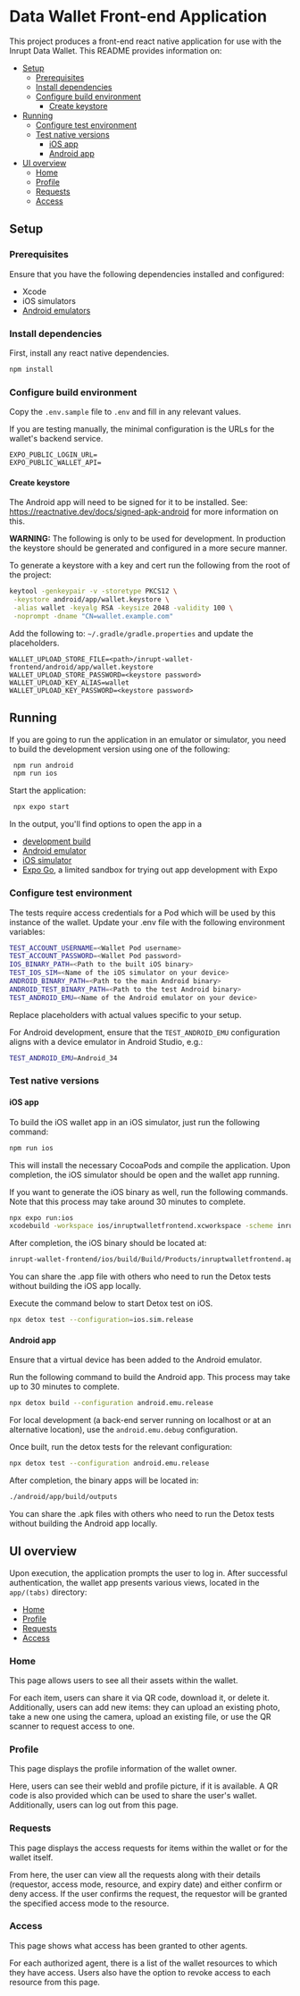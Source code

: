 # Data Wallet Front-end Application

This project produces a front-end react native application for use with the Inrupt Data Wallet.
This README provides information on:

* [Setup](#setup)
  * [Prerequisites](#prerequisites)
  * [Install dependencies](#install-dependencies)
  * [Configure build environment](#configure-build-environment)
    * [Create keystore](#create-keystore)
* [Running](#running)
  * [Configure test environment](#configure-test-environment)
  * [Test native versions](#test-native-versions)
    * [iOS app](#ios-app)
    * [Android app](#android-app)
* [UI overview](#ui-overview)
  * [Home](#home)
  * [Profile](#profile)
  * [Requests](#requests)
  * [Access](#access)


## Setup

### Prerequisites

Ensure that you have the following dependencies installed and configured:
- Xcode
- iOS simulators
- [Android emulators](https://developer.android.com/studio/install)

### Install dependencies

First, install any react native dependencies.

```bash
npm install
```

### Configure build environment

Copy the `.env.sample` file to `.env` and fill in any relevant values.

If you are testing manually, the minimal configuration is the URLs for the wallet's backend service.
```
EXPO_PUBLIC_LOGIN_URL=
EXPO_PUBLIC_WALLET_API=
```

#### Create keystore

The Android app will need to be signed for it to be installed. See: https://reactnative.dev/docs/signed-apk-android
for more information on this.

__WARNING:__ The following is only to be used for development. In production the keystore should
be generated and configured in a more secure manner.

To generate a keystore with a key and cert run the following from the root of the project:

```bash
keytool -genkeypair -v -storetype PKCS12 \
 -keystore android/app/wallet.keystore \
 -alias wallet -keyalg RSA -keysize 2048 -validity 100 \
 -noprompt -dname "CN=wallet.example.com"
```

Add the following to: `~/.gradle/gradle.properties` and update the placeholders.
```text
WALLET_UPLOAD_STORE_FILE=<path>/inrupt-wallet-frontend/android/app/wallet.keystore
WALLET_UPLOAD_STORE_PASSWORD=<keystore password>
WALLET_UPLOAD_KEY_ALIAS=wallet
WALLET_UPLOAD_KEY_PASSWORD=<keystore password>
```

## Running

If you are going to run the application in an emulator or simulator, you need to build the development version using
one of the following:
   ```bash
    npm run android
    npm run ios
   ```

Start the application:

   ```bash
    npx expo start
   ```

In the output, you'll find options to open the app in a

- [development build](https://docs.expo.dev/develop/development-builds/introduction/)
- [Android emulator](https://docs.expo.dev/workflow/android-studio-emulator/)
- [iOS simulator](https://docs.expo.dev/workflow/ios-simulator/)
- [Expo Go](https://expo.dev/go), a limited sandbox for trying out app development with Expo

### Configure test environment

The tests require access credentials for a Pod which will be used by this instance of the wallet.
Update your .env file with the following environment variables:
```bash
TEST_ACCOUNT_USERNAME=<Wallet Pod username>
TEST_ACCOUNT_PASSWORD=<Wallet Pod password>
IOS_BINARY_PATH=<Path to the built iOS binary>
TEST_IOS_SIM=<Name of the iOS simulator on your device>
ANDROID_BINARY_PATH=<Path to the main Android binary>
ANDROID_TEST_BINARY_PATH=<Path to the test Android binary>
TEST_ANDROID_EMU=<Name of the Android emulator on your device>
```
Replace placeholders with actual values specific to your setup.

For Android development, ensure that the `TEST_ANDROID_EMU` configuration aligns with
a device emulator in Android Studio, e.g.:

```bash
TEST_ANDROID_EMU=Android_34
```

### Test native versions

#### iOS app

To build the iOS wallet app in an iOS simulator, just run the following command:

```bash
npm run ios
```

This will install the necessary CocoaPods and compile the application. Upon completion, the iOS simulator should be open and the wallet app running.

If you want to generate the iOS binary as well, run the following commands. Note that this process may take around 30 minutes to complete.

```bash
npx expo run:ios
xcodebuild -workspace ios/inruptwalletfrontend.xcworkspace -scheme inruptwalletfrontend -configuration Release -sdk iphonesimulator -derivedDataPath ios/build
```

After completion, the iOS binary should be located at:

```bash
inrupt-wallet-frontend/ios/build/Build/Products/inruptwalletfrontend.app
```

You can share the .app file with others who need to run the Detox tests without building the iOS app locally.

Execute the command below to start Detox test on iOS.
```bash
npx detox test --configuration=ios.sim.release
```

#### Android app

Ensure that a virtual device has been added to the Android emulator.

Run the following command to build the Android app. This process may take up to 30 minutes to complete.

```bash
npx detox build --configuration android.emu.release
```

For local development (a back-end server running on localhost or at an alternative location), use
the `android.emu.debug` configuration.

Once built, run the detox tests for the relevant configuration:

```bash
npx detox test --configuration android.emu.release
```

After completion, the binary apps will be located in:
```bash
./android/app/build/outputs
```

You can share the .apk files with others who need to run the Detox tests without building the Android app locally.

## UI overview

Upon execution, the application prompts the user to log in. After successful authentication, the wallet app presents various views, located in the `app/(tabs)` directory: 
- [Home](#home)
- [Profile](#profile)
- [Requests](#requests)
- [Access](#access)

### Home
This page allows users to see all their assets within the wallet. 

For each item, users can share it via QR code, download it, or delete it.
Additionally, users can add new items: they can upload an existing photo, take a new one using the camera, upload an existing file, or use the QR scanner to request access to one.

### Profile

This page displays the profile information of the wallet owner.

Here, users can see their webId and profile picture, if it is available. A QR code is also provided which can be used to share the user's wallet. Additionally, users can log out from this page.

### Requests

This page displays the access requests for items within the wallet or for the wallet itself. 

From here, the user can view all the requests along with their details (requestor, access mode, resource, and expiry date) and either confirm or deny access. If the user confirms the request, the requestor will be granted the specified access mode to the resource.

### Access

This page shows what access has been granted to other agents.

For each authorized agent, there is a list of the wallet resources to which they have access. Users also have the option to revoke access to each resource from this page.